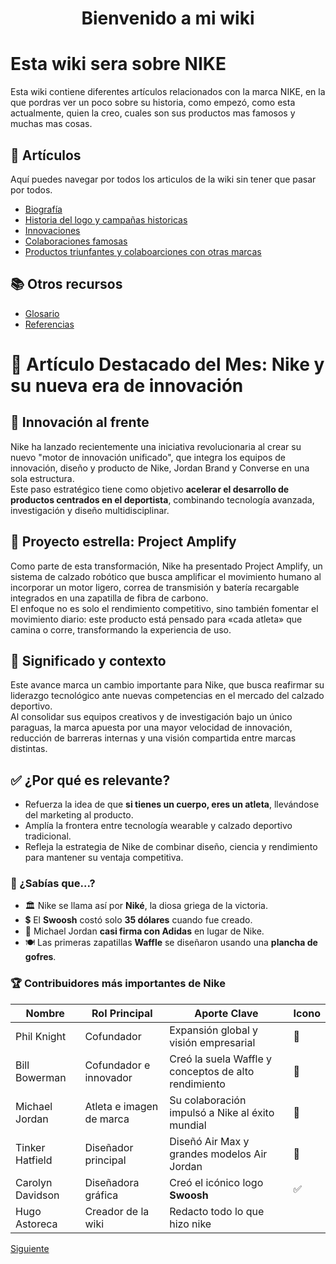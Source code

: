 <h1 align="center"> Bienvenido a mi wiki</h1>


# Esta wiki sera sobre NIKE

Esta wiki contiene diferentes artículos relacionados con la marca NIKE, en la que pordras ver un poco sobre su historia, como empezó, como esta actualmente, quien la creo, cuales son sus productos mas famosos y muchas mas cosas.

## 📄 Artículos
  Aquí puedes navegar por todos los articulos de la wiki sin tener que pasar por todos.

- [Biografía](articulo-1.md)
- [Historia del logo y campañas historicas](articulo-2.md)
- [Innovaciones](articulo-3.md)
- [Colaboraciones famosas](articulo-4.md)
- [Productos triunfantes y colaboarciones con otras marcas](articulo-5.md)

## 📚 Otros recursos

- [Glosario](glosario.md)
- [Referencias](referencias.md)

# 🏁 Artículo Destacado del Mes: Nike y su nueva era de innovación

## 🧠 Innovación al frente  
Nike ha lanzado recientemente una iniciativa revolucionaria al crear su nuevo "motor de innovación unificado", que integra los equipos de innovación, diseño y producto de Nike, Jordan Brand y Converse en una sola estructura.   
Este paso estratégico tiene como objetivo **acelerar el desarrollo de productos centrados en el deportista**, combinando tecnología avanzada, investigación y diseño multidisciplinar.

## 👟 Proyecto estrella: Project Amplify  
Como parte de esta transformación, Nike ha presentado Project Amplify, un sistema de calzado robótico que busca amplificar el movimiento humano al incorporar un motor ligero, correa de transmisión y batería recargable integrados en una zapatilla de fibra de carbono.  
El enfoque no es solo el rendimiento competitivo, sino también fomentar el movimiento diario: este producto está pensado para «cada atleta» que camina o corre, transformando la experiencia de uso. 

## 🔄 Significado y contexto  
Este avance marca un cambio importante para Nike, que busca reafirmar su liderazgo tecnológico ante nuevas competencias en el mercado del calzado deportivo.  
Al consolidar sus equipos creativos y de investigación bajo un único paraguas, la marca apuesta por una mayor velocidad de innovación, reducción de barreras internas y una visión compartida entre marcas distintas. 

## ✅ ¿Por qué es relevante?  
- Refuerza la idea de que **si tienes un cuerpo, eres un atleta**, llevándose del marketing al producto.  
- Amplía la frontera entre tecnología wearable y calzado deportivo tradicional.  
- Refleja la estrategia de Nike de combinar diseño, ciencia y rendimiento para mantener su ventaja competitiva.


### 🤔 ¿Sabías que...?

- 🏛️ Nike se llama así por **Niké**, la diosa griega de la victoria.
- 💲 El **Swoosh** costó solo **35 dólares** cuando fue creado.
- 🏀 Michael Jordan **casi firma con Adidas** en lugar de Nike.
- 🍽️ Las primeras zapatillas **Waffle** se diseñaron usando una **plancha de gofres**.

### 🏆 Contribuidores más importantes de Nike

| Nombre | Rol Principal | Aporte Clave | Icono |
|--------|---------------|--------------|------|
| Phil Knight | Cofundador | Expansión global y visión empresarial | 🚀 |
| Bill Bowerman | Cofundador e innovador | Creó la suela Waffle y conceptos de alto rendimiento | 👟 |
| Michael Jordan | Atleta e imagen de marca | Su colaboración impulsó a Nike al éxito mundial | 🏀 |
| Tinker Hatfield | Diseñador principal | Diseñó Air Max y grandes modelos Air Jordan | 🧠 |
| Carolyn Davidson | Diseñadora gráfica | Creó el icónico logo **Swoosh** | ✅ |
| Hugo Astoreca   | Creador de la wiki | Redacto todo lo que hizo nike |


  [Siguiente](articulo-1.md)